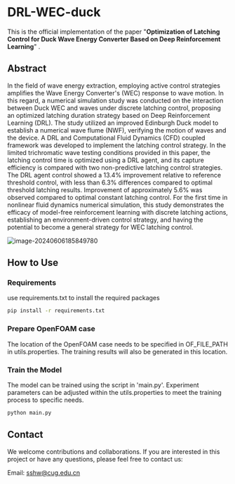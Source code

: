 # DRL-WEC-duck

This is the official implementation of the paper "**Optimization of Latching Control for Duck Wave Energy Converter Based on Deep Reinforcement Learning**" .

## Abstract
In the field of wave energy extraction, employing active control strategies amplifies the Wave Energy Converter's (WEC) response to wave motion. In this regard, a numerical simulation study was conducted on the interaction between Duck WEC and waves under discrete latching control, proposing an optimized latching duration strategy based on Deep Reinforcement Learning (DRL). The study utilized an improved Edinburgh Duck model to establish a numerical wave flume (NWF), verifying the motion of waves and the device. A DRL and Computational Fluid Dynamics (CFD) coupled framework was developed to implement the latching control strategy. In the limited trichromatic wave testing conditions provided in this paper, the latching control time is optimized using a DRL agent, and its capture efficiency is compared with two non-predictive latching control strategies. The DRL agent control showed a 13.4% improvement relative to reference threshold control, with less than 6.3% differences compared to optimal threshold latching results. Improvement of approximately 5.6% was observed compared to optimal constant latching control. For the first time in nonlinear fluid dynamics numerical simulation, this study demonstrates the efficacy of model-free reinforcement learning with discrete latching actions, establishing an environment-driven control strategy, and having the potential to become a general strategy for WEC latching control.

![image-20240606185849780](C:\Users\13600\AppData\Roaming\Typora\typora-user-images\image-20240606185849780.png)




## How to Use

### Requirements

use requirements.txt to install the required packages
```bash
pip install -r requirements.txt
```

### Prepare OpenFOAM case
The location of the OpenFOAM case needs to be specified in OF_FILE_PATH in utils.properties. The training results will also be generated in this location.

### Train the Model

The model can be trained using the script in 'main.py'. Experiment parameters can be adjusted within the utils.properties to meet the training process to specific needs.
```bash
python main.py
```


## Contact
We welcome contributions and collaborations. If you are interested in this project or have any questions, please feel free to contact us:

Email: sshw@cug.edu.cn